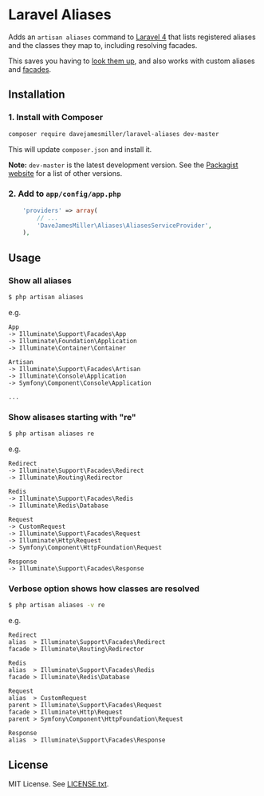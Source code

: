 # Laravel Aliases

Adds an `artisan aliases` command to [Laravel 4][1] that lists registered
aliases and the classes they map to, including resolving facades.

This saves you having to [look them up][2], and also works with custom aliases
and [facades][3].

## Installation

### 1. Install with Composer
```bash
composer require davejamesmiller/laravel-aliases dev-master
```

This will update `composer.json` and install it.

**Note:** `dev-master` is the latest development version.
See the [Packagist website][4] for a list of other versions.

### 2. Add to `app/config/app.php`
```php
    'providers' => array(
        // ...
        'DaveJamesMiller\Aliases\AliasesServiceProvider',
    ),
```

## Usage
### Show all aliases
```bash
$ php artisan aliases
```

e.g.

```
App
-> Illuminate\Support\Facades\App
-> Illuminate\Foundation\Application
-> Illuminate\Container\Container

Artisan
-> Illuminate\Support\Facades\Artisan
-> Illuminate\Console\Application
-> Symfony\Component\Console\Application

...
```

### Show alisases starting with "re"
```bash
$ php artisan aliases re
```

e.g.

```
Redirect
-> Illuminate\Support\Facades\Redirect
-> Illuminate\Routing\Redirector

Redis
-> Illuminate\Support\Facades\Redis
-> Illuminate\Redis\Database

Request
-> CustomRequest
-> Illuminate\Support\Facades\Request
-> Illuminate\Http\Request
-> Symfony\Component\HttpFoundation\Request

Response
-> Illuminate\Support\Facades\Response
```

### Verbose option shows how classes are resolved
```bash
$ php artisan aliases -v re
```

e.g.

```
Redirect
alias  > Illuminate\Support\Facades\Redirect
facade > Illuminate\Routing\Redirector

Redis
alias  > Illuminate\Support\Facades\Redis
facade > Illuminate\Redis\Database

Request
alias  > CustomRequest
parent > Illuminate\Support\Facades\Request
facade > Illuminate\Http\Request
parent > Symfony\Component\HttpFoundation\Request

Response
alias  > Illuminate\Support\Facades\Response
```

## License
MIT License. See [LICENSE.txt][5].

[1]: http://four.laravel.com/
[2]: http://forums.laravel.io/viewtopic.php?id=4998
[3]: http://fideloper.com/create-facade-laravel-4
[4]: https://packagist.org/packages/davejamesmiller/laravel-aliases
[5]: LICENSE.txt
